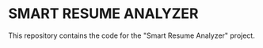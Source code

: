 # SMART RESUME ANALYZER

This repository contains the code for the "Smart Resume Analyzer" project.
